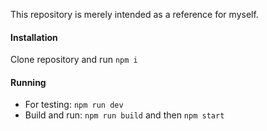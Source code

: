 This repository is merely intended as a reference for myself.

#### **Installation**

Clone repository and run `npm i`

#### Running

- For testing: `npm run dev`
- Build and run: `npm run build` and then `npm start`
